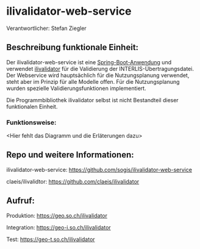 # ilivalidator-web-service

Verantwortlicher: Stefan Ziegler

## Beschreibung funktionale Einheit:
Der ilivalidator-web-service ist eine [Spring-Boot-Anwendung](https://spring.io/projects/spring-boot) und verwendet [ilivalidator](https://github.com/claeis/ilivalidator) für die Validierung der INTERLIS-Übertragungsdatei.
Der Webservice wird hauptsächlich für die Nutzungsplanung verwendet, steht aber im Prinzip für alle Modelle offen.
Für die Nutzungsplanung wurden spezielle Validierungsfunktionen implementiert. 

Die Programmbibliothek ilivalidator selbst ist nicht Bestandteil dieser funktionalen Einheit. 

### Funktionsweise:
<Hier fehlt das Diagramm und die Erläterungen dazu>

## Repo und weitere Informationen:
ilivalidator-web-service: https://github.com/sogis/ilivalidator-web-service

claeis/ilivalidtor: https://github.com/claeis/ilivalidator

## Aufruf:
Produktion: https://geo.so.ch/ilivalidator

Integration: https://geo-i.so.ch/ilivalidator

Test: https://geo-t.so.ch/ilivalidator
